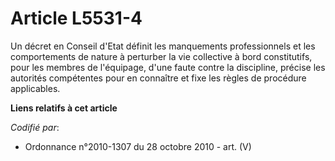 # Article L5531-4

Un décret en Conseil d'Etat définit les manquements professionnels et les comportements de nature à perturber la vie
collective à bord constitutifs, pour les membres de l'équipage, d'une faute contre la discipline, précise les autorités
compétentes pour en connaître et fixe les règles de procédure applicables.

**Liens relatifs à cet article**

_Codifié par_:

  - Ordonnance n°2010-1307 du 28 octobre 2010 - art. (V)
